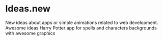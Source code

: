 # Ideas.new
New ideas about apps or simple animations related to web development.
Awesome ideas 
Harry Potter app for spells and characters backgrounds with awesome graphics

